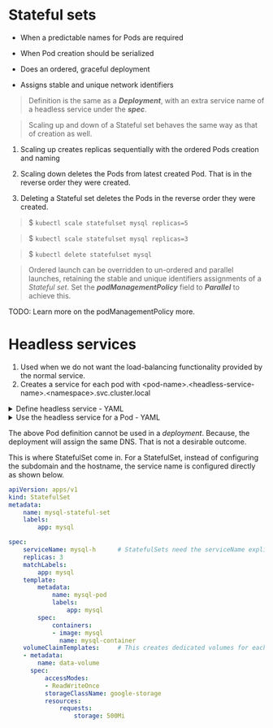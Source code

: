 # Stateful sets
- When a predictable names for Pods are required
- When Pod creation should be serialized

- Does an ordered, graceful deployment
- Assigns stable and unique network identifiers

> Definition is the same as a **_Deployment_**, with an extra service name of a headless service under the **_spec_**.

> Scaling up and down of a Stateful set behaves the same way as that of creation as well.

1. Scaling up creates replicas sequentially with the ordered Pods creation and naming

1. Scaling down deletes the Pods from latest created Pod. That is in the reverse order they were created.

1. Deleting a Stateful set deletes the Pods in the reverse order they were created.

> $ `kubectl scale statefulset mysql replicas=5`  

> $ `kubectl scale statefulset mysql replicas=3`

> $ `kubectl delete statefulset mysql`

> Ordered launch can be overridden to un-ordered and parallel launches, retaining the stable and unique identifiers assignments of a _Stateful set_. Set the __*podManagementPolicy*__ field to __*Parallel*__ to achieve this.

TODO: Learn more on the podManagementPolicy more.

# Headless services

1. Used when we do not want the load-balancing functionality provided by the normal service.
1. Creates a service for each pod with \<pod-name>.\<headless-service-name>.\<namespace>.svc.cluster.local

<details>
<summary>Define headless service - YAML</summary>

```yaml
apiVersion: v1
kind: Service
metadata:
    name: mysql-h

spec:
    ports:
    - port: 3306
    selector:
        app: mysql
    clusterIP: None      # The value None for clusterIP defines the service as a headless service.
```
</details>

<details>
<summary>Use the headless service for a Pod - YAML</summary>

```yaml
apiVersion: v1
kind: Pod
metadata:
    name: mysql-pod
    labels:
        app: mysql

spec:
    containers:
    - image: mysql
      name: mysql-container
    
    subdomain: mysql-h    # This name should be the name of the headless service.
    hostname: mysql-pod   # This is mandatory for the DNS A record creation, for THIS POD.
```
</details>

The above Pod definition cannot be used in a _deployment_. Because, the deployment will assign the same DNS. That is not a desirable outcome.

This is where StatefulSet come in. For a StatefulSet, instead of configuring the subdomain and the hostname, the service name is configured directly as shown below.

```yaml
apiVersion: apps/v1
kind: StatefulSet
metadata:
    name: mysql-stateful-set
    labels:
        app: mysql

spec:
    serviceName: mysql-h      # StatefulSets need the serviceName explicitly
    replicas: 3
    matchLabels:
        app: mysql
    template:
        metadata:
            name: mysql-pod
            labels:
                app: mysql
        spec:
            containers:
            - image: mysql
              name: mysql-container
    volumeClaimTemplates:     # This creates dedicated volumes for each of these pods
    - metadata:
        name: data-volume
      spec:
          accessModes:
          - ReadWriteOnce
          storageClassName: google-storage
          resources:
              requests:
                  storage: 500Mi
```
